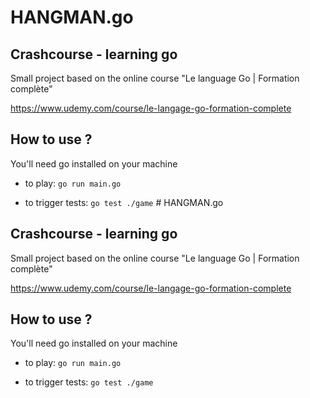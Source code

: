 # HANGMAN.go 
## Crashcourse - learning go

Small project based on the online course "Le language Go | Formation complète"

https://www.udemy.com/course/le-langage-go-formation-complete

## How to use ?
You'll need go installed on your machine
* to play:
    ```go run main.go```

* to trigger tests:
    ```go test ./game```
                                                                                                                                                                                                                                                                                                                                                                            # HANGMAN.go 
## Crashcourse - learning go

Small project based on the online course "Le language Go | Formation complète"

https://www.udemy.com/course/le-langage-go-formation-complete

## How to use ?
You'll need go installed on your machine
* to play:
    ```go run main.go```

* to trigger tests:
    ```go test ./game```
